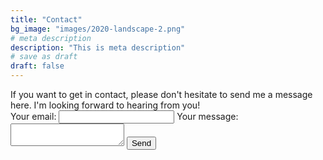 ```yaml
---
title: "Contact"
bg_image: "images/2020-landscape-2.png"
# meta description
description: "This is meta description"
# save as draft
draft: false
---
```

<div>
    If you want to get in contact, please don't hesitate to send me a message here.
    I'm looking forward to hearing from you!
</div>

<form
  action="https://formspree.io/f/mzbweogk"
  method="POST"
>
  <label type="checkbox">
    Your email:
    <input type="email" name="email">
  </label>
  <label>
    Your message:
    <textarea name="message"></textarea>
  </label>
  <!-- your other form fields go here -->
  <button type="submit">Send</button>
</form>